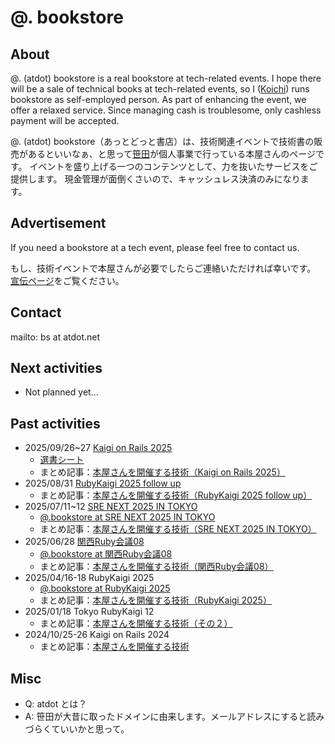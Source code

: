 # @. bookstore

## About

@. (atdot) bookstore is a real bookstore at tech-related events. I hope there will be a sale of technical books at tech-related events, so I ([Koichi](https://www.atdot.net)) runs bookstore as self-employed person.
As part of enhancing the event, we offer a relaxed service.
Since managing cash is troublesome, only cashless payment will be accepted.

@. (atdot) bookstore（あっとどっと書店）は、技術関連イベントで技術書の販売があるといいなぁ、と思って[笹田](https://www.atdot.net)が個人事業で行っている本屋さんのページです。
イベントを盛り上げる一つのコンテンツとして、力を抜いたサービスをご提供します。
現金管理が面倒くさいので、キャッシュレス決済のみになります。

## Advertisement

If you need a bookstore at a tech event, please feel free to contact us.

もし、技術イベントで本屋さんが必要でしたらご連絡いただければ幸いです。
[宣伝ページ](ad.md)をご覧ください。

## Contact

mailto: bs at atdot.net

## Next activities

- Not planned yet...

## Past activities

- 2025/09/26~27 [Kaigi on Rails 2025](https://kaigionrails.org/2025/)
  - [選書シート](https://docs.google.com/spreadsheets/d/1fxahnJfXbn8a1QHNPJOx-GXBb0p-Mhbx9AXdIQxGkRo/edit?usp=sharing)
  - まとめ記事：[本屋さんを開催する技術（Kaigi on Rails 2025）](https://zenn.dev/ko1/articles/69d8db0227b40a)
- 2025/08/31 [RubyKaigi 2025 follow up](https://rhc.connpass.com/event/356128/)
  - まとめ記事：[本屋さんを開催する技術（RubyKaigi 2025 follow up）](https://zenn.dev/ko1/articles/1e73f9d191f609) 
- 2025/07/11~12 [SRE NEXT 2025 IN TOKYO](https://sre-next.dev/2025/)
  - [@.bookstore at SRE NEXT 2025 IN TOKYO](./activities/srenext2025.html)
  - まとめ記事：[本屋さんを開催する技術（SRE NEXT 2025 IN TOKYO）](https://zenn.dev/ko1/articles/7672f77240c979)
- 2025/06/28 [関西Ruby会議08](https://regional.rubykaigi.org/kansai08/)
  - [@.bookstore at 関西Ruby会議08](./activities/kanrk08.html)
  - まとめ記事：[本屋さんを開催する技術（関西Ruby会議08）](https://zenn.dev/ko1/articles/c9d4eb8f0b1390) 
- 2025/04/16-18 RubyKaigi 2025
  - [@.bookstore at RubyKaigi 2025](./activities/rubykaigi2025.html)
  - まとめ記事：[本屋さんを開催する技術（RubyKaigi 2025）](https://zenn.dev/ko1/articles/4341ab3fd924b1)
- 2025/01/18 Tokyo RubyKaigi 12
  - まとめ記事：[本屋さんを開催する技術（その２）](https://zenn.dev/ko1/articles/abd2346d4ce004)
- 2024/10/25-26 Kaigi on Rails 2024
  - まとめ記事：[本屋さんを開催する技術](https://zenn.dev/ko1/articles/bf47077f40d793)

## Misc

* Q: atdot とは？
* A: 笹田が大昔に取ったドメインに由来します。メールアドレスにすると読みづらくていいかと思って。
